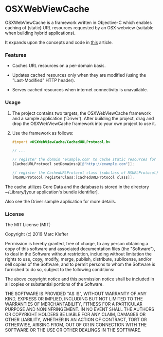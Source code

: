 # OSXWebViewCache

OSXWebViewCache is a framework written in Objective-C which enables caching of (static) URL resources requested by an OSX webview (suitable when building hybrid applications).

It expands upon the concepts and code in [this](https://www.raywenderlich.com/59982/nsurlprotocol-tutorial) article.  

### Features

* Caches URL resources on a per-domain basis.

* Updates cached resources only when they are modified (using the "Last-Modified" HTTP header).

* Serves cached resources when internet connectivity is unavailable.

### Usage

1. The project contains two targets, the OSXWebViewCache framework and a sample application ('Driver'). After building the project, drag and drop the OSXWebViewCache framework into your own project to use it. 

2. Use the framework as follows:

	```objective-c
	#import <OSXWebViewCache/CachedURLProtocol.h>

	// ...

	// register the domain 'example.com' to cache static resources for it and all its subdomains.
	[CachedURLProtocol setDomains:@[@"http://example.com"]];

	// register the CachedURLProtocol class (subclass of NSURLProtocol) to handle requests for the registered domain.
    [NSURLProtocol registerClass:[CachedURLProtocol class]];
    ```

The cache utilizes Core Data and the database is stored in the directory ~/Library/[your application's bundle identifier].

Also see the Driver sample application for more details.

### License

The MIT License (MIT)

Copyright (c) 2016 Marc Klefter

Permission is hereby granted, free of charge, to any person obtaining a copy
of this software and associated documentation files (the "Software"), to deal
in the Software without restriction, including without limitation the rights
to use, copy, modify, merge, publish, distribute, sublicense, and/or sell
copies of the Software, and to permit persons to whom the Software is
furnished to do so, subject to the following conditions:

The above copyright notice and this permission notice shall be included in all
copies or substantial portions of the Software.

THE SOFTWARE IS PROVIDED "AS IS", WITHOUT WARRANTY OF ANY KIND, EXPRESS OR
IMPLIED, INCLUDING BUT NOT LIMITED TO THE WARRANTIES OF MERCHANTABILITY,
FITNESS FOR A PARTICULAR PURPOSE AND NONINFRINGEMENT. IN NO EVENT SHALL THE
AUTHORS OR COPYRIGHT HOLDERS BE LIABLE FOR ANY CLAIM, DAMAGES OR OTHER
LIABILITY, WHETHER IN AN ACTION OF CONTRACT, TORT OR OTHERWISE, ARISING FROM,
OUT OF OR IN CONNECTION WITH THE SOFTWARE OR THE USE OR OTHER DEALINGS IN THE
SOFTWARE.
